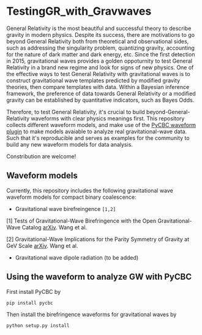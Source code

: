 # TestingGR_with_Gravwaves

General Relativity is the most beautiful and successful theory to describe gravity in modern physics. Despite its success, there are motivations to go beyond General Relativity both from theoretical and observational sides, such as addressing the singularity problem, quantizing gravity, accounting for the nature of dark matter and dark energy, etc. Since the first detection in 2015, gravitational waves provides a golden oppoturnity to test General Relativity in a brand new regime and look for signs of new physics. One of the effective ways to test General Relativity with gravitational waves is to construct gravitational wave templates predicted by modified gravity theories, then compare templates with data. Within a Bayesian inference framework, the preference of data towards General Relativity or a modified gravity can be established by quantitative indicators, such as Bayes Odds.

Therefore, to test General Relativity, it's crucial to build beyond-General-Relativity waveforms with clear physics meanings first. This repository collects different waveform models, and make use of the [PyCBC waveform plugin](http://pycbc.org/pycbc/latest/html/waveform_plugin.html) to make models avaiable to analyze real gravitational-wave data. Such that it's reproducible and serves as examples for the community to build any new waveform models for data analysis. 

Constribution are welcome!


## Waveform models
Currently, this repository includes the following gravitational wave waveform models for compact binary coalescence:

- Gravitational wave birefreingence `[1,2]`

[1] Tests of Gravitational-Wave Birefringence with the Open Gravitational-Wave Catalog [arXiv](https://arxiv.org/abs/2109.09718). Wang et al.

[2] Gravitational-Wave Implications for the Parity Symmetry of Gravity at GeV Scale [arXiv](https://arxiv.org/abs/2002.05668). Wang et al.

- Gravitational wave dipole radiation (to be added)

## Using the waveform to analyze GW with PyCBC

First install PyCBC by

`pip install pycbc`

Then install the birefringence waveforms for gravitational waves by

`python setup.py install`